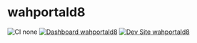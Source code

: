 # wahportald8

![CI none](https://img.shields.io/badge/ci-none-orange.svg)
[![Dashboard wahportald8](https://img.shields.io/badge/dashboard-wahportald8-yellow.svg)](https://dashboard.pantheon.io/sites/1090ae4a-48ec-46a0-bada-0f4d231fa4aa#dev/code)
[![Dev Site wahportald8](https://img.shields.io/badge/site-wahportald8-blue.svg)](http://dev-wahportald8.pantheonsite.io/)